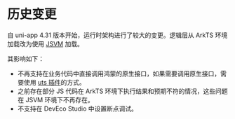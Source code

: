 # 历史变更

自 uni-app 4.31 版本开始，运行时架构进行了较大的变更。逻辑层从 ArkTS 环境加载改为使用 [JSVM](https://developer.huawei.com/consumer/cn/doc/harmonyos-guides-V5/jsvm-introduction-V5) 加载。

其影响如下：

- 不再支持在业务代码中直接调用鸿蒙的原生接口，如果需要调用原生接口，需要使用 [uts 插件](https://doc.dcloud.net.cn/uni-app-x/plugin/uts-for-harmony.html)的方式。
- 之前存在部分 JS 代码在 ArkTS 环境下执行结果和预期不符的情况，这些问题在 JSVM 环境下不再存在。
- 不支持在 DevEco Studio 中设置断点调试。
